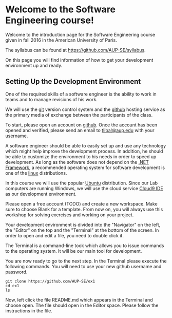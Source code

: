 # Welcome to the Software Engineering course!

Welcome to the introduction page for the Software Engineering course
given in fall 2016 in the American University of Paris.

The syllabus can be found at https://github.com/AUP-SE/syllabus.

On this page you will find information of how to get your development environment up and ready.

## Setting Up the Development Environment

One of the required skills of a software engineer is the ability to
work in teams and to manage revisions of his work.

We will use the [git](https://en.wikipedia.org/wiki/Git_%28software%29)
version control system and the [github](https://github.com/) hosting
service as the primary media of exchange between the participants of the
class.

To start, please open an account on [github](https://github.com/).
Once the account has been opened and verified, please send an email
to tlibal@aup.edu with your username.

A software engineer should be able to easily set up and use any
technology which might help improve the development process.
In addition, he should be able to customize the environment to his needs in order to
speed up development. As long as the software does not depend on the [.NET Framework](https://www.microsoft.com/net),
a recommended operating system for software development is one of the
[linux](https://www.kernel.org/) distributions.

In this course we will use the popular [Ubuntu](http://www.ubuntu.com/)
distribution. Since our Lab computers are running Windows, we will use
the cloud service [Cloud9 IDE](http://c9.io/) as our development
environment.

Please open a free account (TODO)
and create a new workspace.
Make sure to choose Blank for a template.
From now on, you will always use this workshop for solving exercises and
working on your project.

Your development environment is divided into the "Navigator" on the
left, the "Editor" on the top and the "Terminal" at the bottom of the
screen. In order to open and edit a file, you need to double click it.

The Terminal is a command-line took which allows you to issue commands
to the operating system. It will be our main tool for development.

You are now ready to go to the next step. In the Terminal please execute
the following commands. You will need to use your new github username
and password.
```
git clone https://github.com/AUP-SE/ex1
cd ex1
ls
```

Now, left click the file README.md which appears in the Terminal and choose open. The file should open
in the Editor space. Please follow the instructions in the file.
